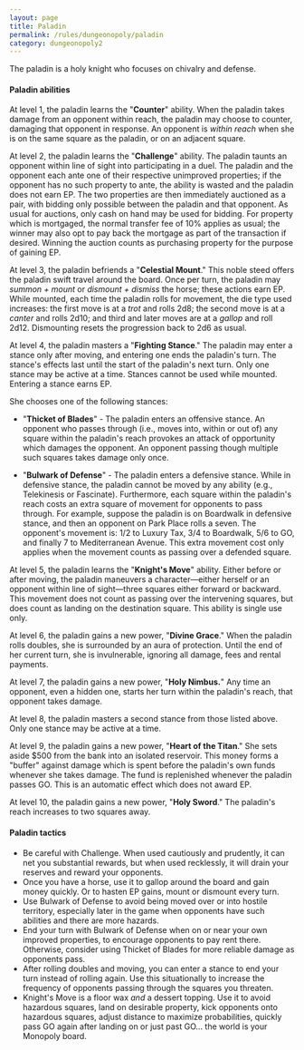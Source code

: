 ```yaml
---
layout: page
title: Paladin
permalink: /rules/dungeonopoly/paladin
category: dungeonopoly2
---
```

The paladin is a holy knight who focuses on chivalry and defense.

#### Paladin abilities

At level 1, the paladin learns the "**Counter**" ability. When the paladin takes damage from an opponent within reach, the paladin may choose to counter, damaging that opponent in response. An opponent is _within reach_ when she is on the same square as the paladin, or on an adjacent square.

At level 2, the paladin learns the "**Challenge**" ability. The paladin taunts an opponent within line of sight into participating in a duel. The paladin and the opponent each ante one of their respective unimproved properties; if the opponent has no such property to ante, the ability is wasted and the paladin does not earn EP. The two properties are then immediately auctioned as a pair, with bidding only possible between the paladin and that opponent. As usual for auctions, only cash on hand may be used for bidding. For property which is mortgaged, the normal transfer fee of 10% applies as usual; the winner may also opt to pay back the mortgage as part of the transaction if desired. Winning the auction counts as purchasing property for the purpose of gaining EP.

At level 3, the paladin befriends a "**Celestial Mount**." This noble steed offers the paladin swift travel around the board. Once per turn, the paladin may _summon + mount_ or _dismount + dismiss_ the horse; these actions earn EP. While mounted, each time the paladin rolls for movement, the die type used increases: the first move is at a _trot_ and rolls 2d8; the second move is at a _canter_ and rolls 2d10; and third and later moves are at a _gallop_ and roll 2d12. Dismounting resets the progression back to 2d6 as usual.

At level 4, the paladin masters a "**Fighting Stance**." The paladin may enter a stance only after moving, and entering one ends the paladin's turn. The stance's effects last until the start of the paladin's next turn. Only one stance may be active at a time. Stances cannot be used while mounted. Entering a stance earns EP.

She chooses one of the following stances:

* "**Thicket of Blades**" - The paladin enters an offensive stance. An opponent who passes through (i.e., moves into, within or out of) any square within the paladin's reach provokes an attack of opportunity which damages the opponent. An opponent passing though multiple such squares takes damage only once.

* "**Bulwark of Defense**" - The paladin enters a defensive stance. While in defensive stance, the paladin cannot be moved by any ability (e.g., Telekinesis or Fascinate). Furthermore, each square within the paladin's reach costs an extra square of movement for opponents to pass through. For example, suppose the paladin is on Boardwalk in defensive stance, and then an opponent on Park Place rolls a seven. The opponent's movement is: 1/2 to Luxury Tax, 3/4 to Boardwalk, 5/6 to GO, and finally 7 to Mediterranean Avenue. This extra movement cost only applies when the movement counts as passing over a defended square. 

At level 5, the paladin learns the "**Knight's Move**" ability. Either before or after moving, the paladin maneuvers a character—either herself or an opponent within line of sight—three squares either forward or backward. This movement does not count as passing over the intervening squares, but does count as landing on the destination square. This ability is single use only.

At level 6, the paladin gains a new power, "**Divine Grace**." When the paladin rolls doubles, she is surrounded by an aura of protection. Until the end of her current turn, she is invulnerable, ignoring all damage, fees and rental payments.

At level 7, the paladin gains a new power, "**Holy Nimbus.**" Any time an opponent, even a hidden one, starts her turn within the paladin's reach, that opponent takes damage.

At level 8, the paladin masters a second stance from those listed above. Only one stance may be active at a time.

At level 9, the paladin gains a new power, "**Heart of the Titan**." She sets aside $500 from the bank into an isolated reservoir. This money forms a "buffer" against damage which is spent before the paladin's own funds whenever she takes damage. The fund is replenished whenever the paladin passes GO. This is an automatic effect which does not award EP.

At level 10, the paladin gains a new power, "**Holy Sword**." The paladin's reach increases to two squares away.

#### Paladin tactics

* Be careful with Challenge. When used cautiously and prudently, it can net you substantial rewards, but when used recklessly, it will drain your reserves and reward your opponents.
* Once you have a horse, use it to gallop around the board and gain money quickly. Or to hasten EP gains, mount or dismount every turn.
* Use Bulwark of Defense to avoid being moved over or into hostile territory, especially later in the game when opponents have such abilities and there are more hazards.
* End your turn with Bulwark of Defense when on or near your own improved properties, to encourage opponents to pay rent there. Otherwise, consider using Thicket of Blades for more reliable damage as opponents pass.
* After rolling doubles and moving, you can enter a stance to end your turn instead of rolling again. Use this situationally to increase the frequency of opponents passing through the squares you threaten.
* Knight's Move is a floor wax _and_ a dessert topping. Use it to avoid hazardous squares, land on desirable property, kick opponents onto hazardous squares, adjust distance to maximize probabilities, quickly pass GO again after landing on or just past GO... the world is your Monopoly board.
